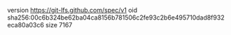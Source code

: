 version https://git-lfs.github.com/spec/v1
oid sha256:00c6b324be62ba04ca8156b781506c2fe93c2b6e495710dad8f932eca80a03c6
size 7167
